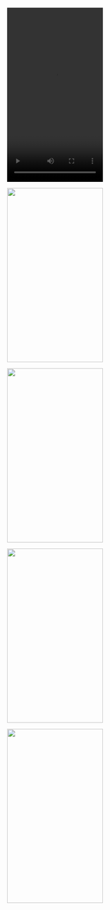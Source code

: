 
<p align="center"><video src="app/src/main/res/drawable/age_cal.mp4" width="220" height="400" ></video></p>
<p align="center"><img src="" width="220" height="400" ></p>
<p align="center"><img src="" width="220" height="400" ></p>
<p align="center"><img src="" width="220" height="400" ></p>
<p align="center"><img src="" width="220" height="400" ></p>

